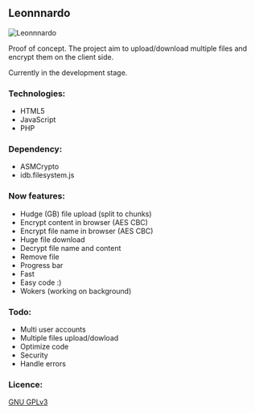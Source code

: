Leonnnardo
----

![Leonnnardo](https://raw.githubusercontent.com/bedna-KU/Leonnnardo/master/source_image/screenshot.jpg)

Proof of concept.
The project aim to upload/download multiple files and encrypt them on the client side.

Currently in the development stage.

### Technologies:
* HTML5
* JavaScript
* PHP

### Dependency:
* ASMCrypto
* idb.filesystem.js

### Now features:
* Hudge (GB) file upload (split to chunks)
* Encrypt content in browser (AES CBC)
* Encrypt file name in browser (AES CBC)
* Huge file download
* Decrypt file name and content
* Remove file
* Progress bar
* Fast
* Easy code :)
* Wokers (working on background)

### Todo:
* Multi user accounts
* Multiple files upload/dowload
* Optimize code
* Security
* Handle errors

### Licence:
[GNU GPLv3](http://www.gnu.org/licenses/gpl-3.0.html)
